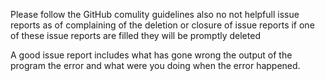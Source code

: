 Please follow the GitHub comulity guidelines also no not helpfull issue reports as of complaining of the deletion or closure of issue reports 
if one of these issue reports are filled they will be promptly deleted

A good issue report includes what has gone wrong the output of the program the error and what were you doing when the error happened.
